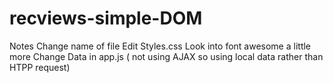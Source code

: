 # recviews-simple-DOM

Notes
Change name of file
Edit Styles.css
Look into font awesome a little more 
Change Data in app.js  ( not using AJAX so using local data rather than HTPP request)

